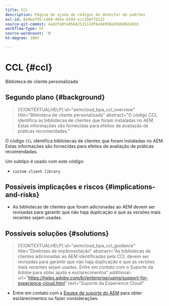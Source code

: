 ```yaml
---
title: CCL
description: Página de ajuda de códigos do detector de padrões
exl-id: 8e9ee7d5-cd69-493e-bf44-ecc1b6ffd122
source-git-commit: 4ad2fe0fa05b8252112df8a94958e65bb882482d
workflow-type: ht
source-wordcount: '0'
ht-degree: 100%

---
```


# CCL {#ccl}

Biblioteca de cliente personalizada

## Segundo plano {#background}

>[!CONTEXTUALHELP]
>id="aemcloud_bpa_ccl_overview"
>title="Biblioteca de cliente personalizada"
>abstract="O código CCL identifica as bibliotecas de clientes que foram instaladas no AEM. Estas informações são fornecidas para efeitos de avaliação de práticas recomendadas."

O código `CCL` identifica bibliotecas de clientes que foram instaladas no AEM. Estas informações são fornecidas para efeitos de avaliação de práticas recomendadas.

Um subtipo é usado com este código:
* `custom.client.library`

## Possíveis implicações e riscos {#implications-and-risks}

* As bibliotecas de clientes que foram adicionadas ao AEM devem ser revisadas para garantir que não haja duplicação e que as versões mais recentes sejam usadas.

## Possíveis soluções {#solutions}

>[!CONTEXTUALHELP]
>id="aemcloud_bpa_ccl_guidance"
>title="Diretrizes de implementação"
>abstract="As bibliotecas de clientes adicionadas ao AEM identificadas pela CCL devem ser revisadas para garantir que não haja duplicação e que as versões mais recentes sejam usadas. Entre em contato com o Suporte da Adobe para obter ajuda e esclarecimentos"
>additional-url="https://helpx.adobe.com/br/enterprise/using/support-for-experience-cloud.html" text="Suporte da Experience Cloud"

* Entre em contato com a [Equipe de suporte do AEM](https://helpx.adobe.com/br/enterprise/using/support-for-experience-cloud.html) para obter esclarecimentos ou fazer considerações.
